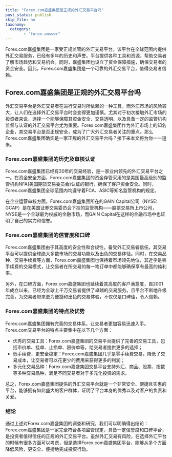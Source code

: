 ```yaml
---
title: "Forex.com嘉盛集团是正规的外汇交易平台吗"
post_status: publish
skip_file: no
taxonomy:
  category:
        - "forex-answer"
---
```


Forex.com嘉盛集团是一家受正规监管的外汇交易平台。该平台在全球范围内提供外汇交易服务，已经有多年的历史和声誉。平台提供各种工具和资源，帮助交易者了解市场趋势和交易机会。同时，嘉盛集团也设立了资金保障措施，确保交易者的资金安全。因此，Forex.com嘉盛集团是一个可靠的外汇交易平台，值得交易者信赖。

## Forex.com嘉盛集团是正规的外汇交易平台吗

外汇交易平台是外汇交易者在进行交易时所依赖的一种工具，而外汇市场的风险较大，让人们在选择外汇交易平台时会变得更加谨慎。尤其对于初次接触外汇市场的投资者来说，选择一个能够保障其资金安全、交易透明、以及具备一定的监管机构监督与认证的外汇交易平台尤为重要。Forex.com嘉盛集团作为外汇市场上的知名企业，其交易平台是否正规安全，成为了广大外汇交易者关注的重点。那么Forex.com嘉盛集团确实是一家正规的外汇交易平台吗？接下来本文将为你一一道来。

### Forex.com嘉盛集团的历史及审核认证

Forex.com嘉盛集团已经有30年的交易经验，是一家业内领先的外汇交易平台之一。在资金安全方面，Forex.com嘉盛集团的资金存管采用的是美国最高级别的监管机构NFA(美国期货交易委员会)认证的银行，确保了客户资金安全。同时，Forex.com嘉盛集团全球范围内均遵守着FCA、ASIC等知名监管机构的规定。

在企业运营审核方面，Forex.com嘉盛集团所在的GAIN Capital公司（NYSE: GCAP）是在美国证券交易委员会下挂的监管机构——股票交易所上市公司，NYSE是一个全球最为权威的金融市场，而GAIN Capital在这样的金融市场中也证明了自己的实力和信誉。

### Forex.com嘉盛集团的信誉度和口碑

Forex.com嘉盛集团由于其高度的安全性和合规性，备受外汇交易者信任。其交易平台可以提供全球绝大多数市场的交易功能以及出色的交易体验。同时，在交易品种、交易手续费等方面，Forex.com嘉盛集团也保持着市场领先地位，其近乎是零手续费的交易模式，让交易者在所交易的每一笔订单中都能够确保享有最高的纯利率。

另外，在口碑方面，Forex.com嘉盛集团也延续着其高度的客户满意度，自2001年成立以来，已经为全球上千万交易者提供了卓越的交易服务。且平台不断地升级完善，为交易者带来更为便捷和出色的交易体验，不仅仅是口碑佳，令人信赖。

### Forex.com嘉盛集团的特点及优势

Forex.com嘉盛集团拥有完善的交易体系，让交易者更加容易迅速入手。Forex.com交易平台的特点主要集中在以下几个方面：

- 优秀的交易工具：Forex.com嘉盛集团的交易平台提供了完善的交易工具，包括市价单、挂单、止损单、限价单等，给交易者提供更多的选择；
- 低手续费，更安全稳定：Forex.com嘉盛集团几乎是零手续费交易，降低了交易成本，让交易者可以花更少的费用来获得更多的利润；
- 多元化交易品种：Forex.com嘉盛集团交易平台支持外汇、商品、股票、指数等多种交易品种，满足不同交易者对于多元化投资的需求。

总之，Forex.com嘉盛集团提供的外汇交易平台就是一个非常安全、便捷且实惠的平台，能够拥有如此盛大的客户群体，证明了平台本身的优秀以及对客户的负责和关爱。

### 结论

通过上述对Forex.com嘉盛集团的调查和研究，我们可以明确得出结论：Forex.com嘉盛集团是一家完全符合各项监管规定，具备一定信誉度和口碑平台，是投资者值得信任的正规的外汇交易平台。虽然外汇交易有风险，在选择外汇平台的时候有很多方面可以考虑，但是选择Forex.com嘉盛集团平台，能够从多个方面降低风险，更安全、便捷地完成投资行动。


